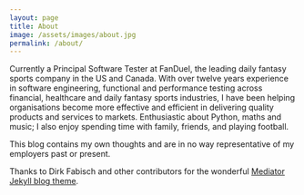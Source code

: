 ```yaml
---
layout: page
title: About
image: /assets/images/about.jpg
permalink: /about/
---
```


Currently a Principal Software Tester at FanDuel, the leading daily fantasy sports company in the US and Canada. With over twelve years experience in software engineering, functional and performance testing across financial, healthcare and daily fantasy sports industries, I have been helping organisations become more effective and efficient in delivering quality products and services to markets. Enthusiastic about Python, maths and music; I also enjoy spending time with family, friends, and playing football.

This blog contains my own thoughts and are in no way representative of my employers past or present.

Thanks to Dirk Fabisch and other contributors for the wonderful [Mediator Jekyll blog theme](https://github.com/dirkfabisch/mediator).